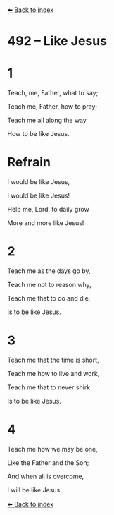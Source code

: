 [⬅️ Back to index](../README.md)

# 492 – Like Jesus





# 1

Teach, me, Father, what to say;

Teach me, Father, how to pray;

Teach me all along the way

How to be like Jesus.



# Refrain

I would be like Jesus,

I would be like Jesus!

Help me, Lord, to daily grow

More and more like Jesus!



# 2

Teach me as the days go by,

Teach me not to reason why,

Teach me that to do and die,

Is to be like Jesus.



# 3

Teach me that the time is short,

Teach me how to live and work,

Teach me that to never shirk

Is to be like Jesus.



# 4

Teach me how we may be one,

Like the Father and the Son;

And when all is overcome,

I will be like Jesus.

[⬅️ Back to index](../README.md)
